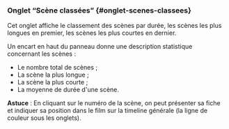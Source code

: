 ### Onglet “Scène classées” {#onglet-scenes-classees}

Cet onglet affiche le classement des scènes par durée, les scènes les plus longues en premier, les scènes les plus courtes en dernier.

Un encart en haut du panneau donne une description statistique concernant les scènes :

* Le nombre total de scènes ;
* La scène la plus longue ;
* La scène la plus courte ;
* La moyenne de durée d'une scène.

**Astuce** : En cliquant sur le numéro de la scène, on peut présenter sa fiche et indiquer sa position dans le film sur la timeline générale (la ligne de couleur sous les onglets).